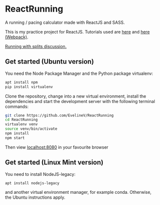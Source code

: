 # ReactRunning
A running / pacing calculator made with ReactJS and SASS. 

This is my practice project for ReactJS. Tutorials used are <a href="http://ccoenraets.github.io/es6-tutorial-react/setup/">here</a> and <a href="https://www.jonathan-petitcolas.com/2015/05/15/howto-setup-webpack-on-es6-react-application-with-sass.html">here (Webpack)</a>.

<a href="http://www.runnersworld.com/race-training/learn-how-to-run-negative-splits">Running with splits discussion.</a>

## Get started (Ubuntu version)
You need the Node Package Manager and the Python package virtualenv:
```bash
apt install npm
pip install virtualenv
```
Clone the repository, change into a new virtual environment, install the dependencies and start the development server with the following terminal commands:
```bash
git clone https://github.com/EvelineV/ReactRunning
cd ReactRunning
virtualenv venv
source venv/bin/activate
npm install
npm start
```
Then view <a href="localhost:8080">localhost:8080</a> in your favourite browser

## Get started (Linux Mint version)
You need to install NodeJS-legacy:
```bash
apt install nodejs-legacy
```
and another virtual environment manager, for example conda. Otherwise, the Ubuntu instructions apply.
